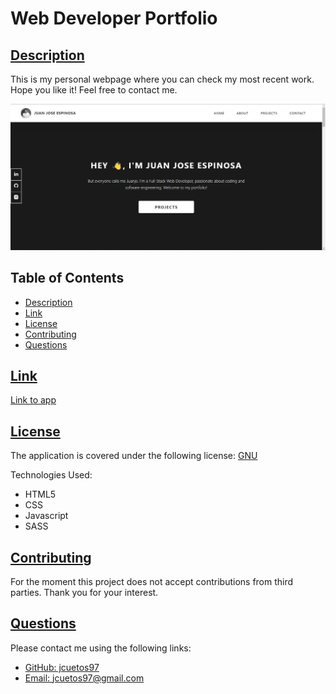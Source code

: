 # Web Developer Portfolio

## [Description](#table-of-contents)

This is my personal webpage where you can check my most recent work. Hope you like it! Feel free to contact me.

![Demo](./css/assets/jpeg/Website%20Demo%20SS.png)

## Table of Contents
* [Description](#description)
* [Link](#link)
* [License](#license)
* [Contributing](#contributing)
* [Questions](#questions)

## [Link](#table-of-contents)
[Link to app](https://jcuetos97.github.io/Web-Developer-Portfolio/)

## [License](#table-of-contents)
The application is covered under the following license:
[GNU](https://choosealicense.com/licenses/gnu)

Technologies Used:

- HTML5
- CSS
- Javascript
- SASS

## [Contributing](#table-of-contents)

For the moment this project does not accept contributions from third parties. Thank you for your interest.

## [Questions](#table-of-contents)

Please contact me using the following links:
* [GitHub: jcuetos97](https://github.com/jcuetos97)
* [Email: jcuetos97@gmail.com](mailto:jcuetos97@gmail.com)

